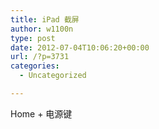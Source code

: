 ```yaml
---
title: iPad 截屏
author: w1100n
type: post
date: 2012-07-04T10:06:20+00:00
url: /?p=3731
categories:
  - Uncategorized

---
```

Home + 电源键